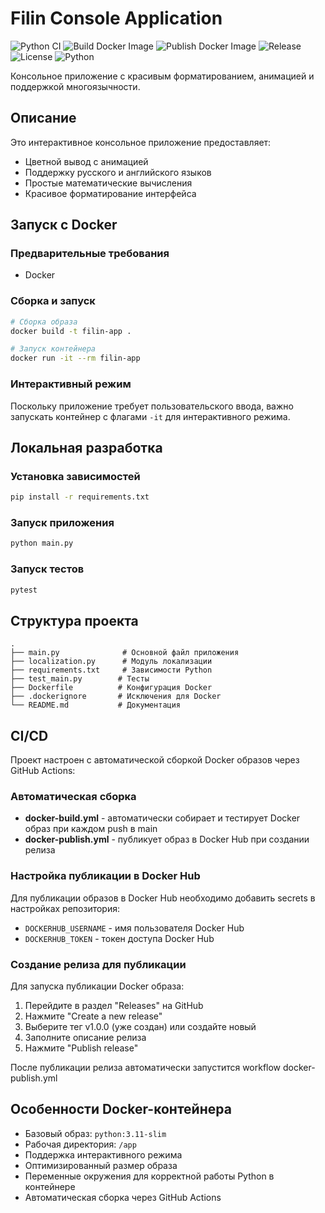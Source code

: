 # Filin Console Application

![Python CI](https://github.com/yanwork/filin-test/workflows/Python%20CI/badge.svg)
![Build Docker Image](https://github.com/yanwork/filin-test/workflows/Build%20Docker%20Image/badge.svg)
![Publish Docker Image](https://github.com/yanwork/filin-test/workflows/Publish%20Docker%20Image/badge.svg)
![Release](https://img.shields.io/github/v/release/yanwork/filin-test)
![License](https://img.shields.io/github/license/yanwork/filin-test)
![Python](https://img.shields.io/badge/python-3.11-blue.svg)

Консольное приложение с красивым форматированием, анимацией и поддержкой многоязычности.

## Описание

Это интерактивное консольное приложение предоставляет:
- Цветной вывод с анимацией
- Поддержку русского и английского языков
- Простые математические вычисления
- Красивое форматирование интерфейса

## Запуск с Docker

### Предварительные требования

- Docker

### Сборка и запуск

```bash
# Сборка образа
docker build -t filin-app .

# Запуск контейнера
docker run -it --rm filin-app
```


### Интерактивный режим

Поскольку приложение требует пользовательского ввода, важно запускать контейнер с флагами `-it` для интерактивного режима.

## Локальная разработка

### Установка зависимостей

```bash
pip install -r requirements.txt
```

### Запуск приложения

```bash
python main.py
```

### Запуск тестов

```bash
pytest
```

## Структура проекта

```
.
├── main.py              # Основной файл приложения
├── localization.py      # Модуль локализации
├── requirements.txt     # Зависимости Python
├── test_main.py        # Тесты
├── Dockerfile          # Конфигурация Docker
├── .dockerignore       # Исключения для Docker
└── README.md           # Документация
```

## CI/CD

Проект настроен с автоматической сборкой Docker образов через GitHub Actions:

### Автоматическая сборка
- **docker-build.yml** - автоматически собирает и тестирует Docker образ при каждом push в main
- **docker-publish.yml** - публикует образ в Docker Hub при создании релиза

### Настройка публикации в Docker Hub
Для публикации образов в Docker Hub необходимо добавить secrets в настройках репозитория:
- `DOCKERHUB_USERNAME` - имя пользователя Docker Hub
- `DOCKERHUB_TOKEN` - токен доступа Docker Hub

### Создание релиза для публикации
Для запуска публикации Docker образа:
1. Перейдите в раздел "Releases" на GitHub
2. Нажмите "Create a new release"
3. Выберите тег v1.0.0 (уже создан) или создайте новый
4. Заполните описание релиза
5. Нажмите "Publish release"

После публикации релиза автоматически запустится workflow docker-publish.yml

## Особенности Docker-контейнера

- Базовый образ: `python:3.11-slim`
- Рабочая директория: `/app`
- Поддержка интерактивного режима
- Оптимизированный размер образа
- Переменные окружения для корректной работы Python в контейнере
- Автоматическая сборка через GitHub Actions
